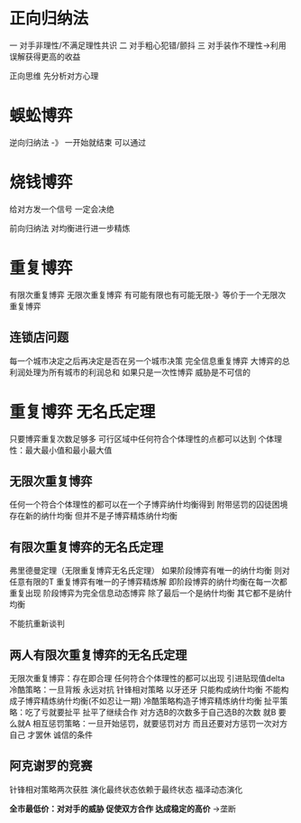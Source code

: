 # 正向归纳法
一 对手非理性/不满足理性共识
二 对手粗心犯错/颤抖
三 对手装作不理性->利用误解获得更高的收益

正向思维 先分析对方心理

# 蜈蚣博弈
逆向归纳法 -》   一开始就结束
可以通过

# 烧钱博弈
给对方发一个信号 一定会决绝

前向归纳法 对均衡进行进一步精炼

# 重复博弈
有限次重复博弈
无限次重复博弈
有可能有限也有可能无限-》等价于一个无限次重复博弈

## 连锁店问题
每一个城市决定之后再决定是否在另一个城市决策
完全信息重复博弈
大博弈的总利润处理为所有城市的利润总和
如果只是一次性博弈 威胁是不可信的

# 重复博弈 无名氏定理
只要博弈重复次数足够多
可行区域中任何符合个体理性的点都可以达到
个体理性：最大最小值和最小最大值
## 无限次重复博弈 
任何一个符合个体理性的都可以在一个子博弈纳什均衡得到
附带惩罚的囚徒困境
存在新的纳什均衡 但并不是子博弈精炼纳什均衡

## 有限次重复博弈的无名氏定理
弗里德曼定理（无限重复博弈无名氏定理）
如果阶段博弈有唯一的纳什均衡
则对任意有限的T 重复博弈有唯一的子博弈精炼解 即阶段博弈的纳什均衡在每一次都重复出现
阶段博弈为完全信息动态博弈
除了最后一个是纳什均衡 其它都不是纳什均衡

不能抗重新谈判

## 两人有限次重复博弈的无名氏定理
无限次重复博弈：存在即合理
任何符合个体理性的都可以出现
引进贴现值delta
冷酷策略：一旦背叛 永远对抗
针锋相对策略 以牙还牙 只能构成纳什均衡 不能构成子博弈精炼纳什均衡(不如忍让一期)
冷酷策略构造子博弈精炼纳什均衡
扯平策略：吃了亏就要扯平 扯平了继续合作
对方选B的次数多于自己选B的次数 就B 要么就A
相互惩罚策略：一旦开始惩罚，就要惩罚对方 而且还要对方惩罚一次对方自己 才罢休
诚信的条件

## 阿克谢罗的竞赛
针锋相对策略两次获胜
演化最终状态依赖于最终状态
福泽动态演化

**全市最低价：对对手的威胁 促使双方合作 达成稳定的高价** 
->垄断




